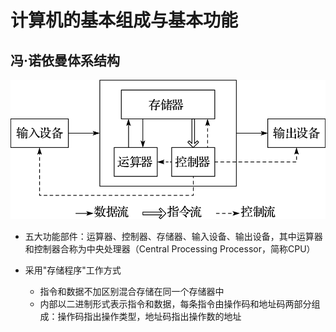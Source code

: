 # 计算机的基本组成与基本功能

## 冯·诺依曼体系结构

![](./imgs/fnym.png)

- 五大功能部件：运算器、控制器、存储器、输入设备、输出设备，其中运算器和控制器合称为中央处理器（Central Processing Processor，简称CPU）

- 采用"存储程序"工作方式
    - 指令和数据不加区别混合存储在同一个存储器中
    - 内部以二进制形式表示指令和数据，每条指令由操作码和地址码两部分组成：操作码指出操作类型，地址码指出操作数的地址





